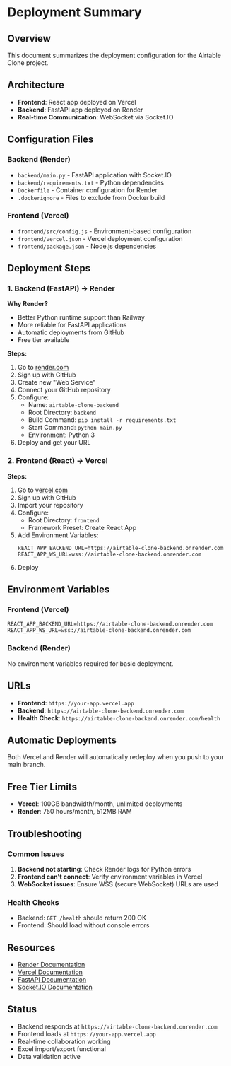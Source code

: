 # Deployment Summary

## Overview
This document summarizes the deployment configuration for the Airtable Clone project.

## Architecture
- **Frontend**: React app deployed on Vercel
- **Backend**: FastAPI app deployed on Render
- **Real-time Communication**: WebSocket via Socket.IO

## Configuration Files

### Backend (Render)
- `backend/main.py` - FastAPI application with Socket.IO
- `backend/requirements.txt` - Python dependencies
- `Dockerfile` - Container configuration for Render
- `.dockerignore` - Files to exclude from Docker build

### Frontend (Vercel)
- `frontend/src/config.js` - Environment-based configuration
- `frontend/vercel.json` - Vercel deployment configuration
- `frontend/package.json` - Node.js dependencies

## Deployment Steps

### 1. Backend (FastAPI) -> Render
**Why Render?**
- Better Python runtime support than Railway
- More reliable for FastAPI applications
- Automatic deployments from GitHub
- Free tier available

**Steps:**
1. Go to [render.com](https://render.com/)
2. Sign up with GitHub
3. Create new "Web Service"
4. Connect your GitHub repository
5. Configure:
   - Name: `airtable-clone-backend`
   - Root Directory: `backend`
   - Build Command: `pip install -r requirements.txt`
   - Start Command: `python main.py`
   - Environment: Python 3
6. Deploy and get your URL

### 2. Frontend (React) -> Vercel
**Steps:**
1. Go to [vercel.com](https://vercel.com/)
2. Sign up with GitHub
3. Import your repository
4. Configure:
   - Root Directory: `frontend`
   - Framework Preset: Create React App
5. Add Environment Variables:
   ```
   REACT_APP_BACKEND_URL=https://airtable-clone-backend.onrender.com
   REACT_APP_WS_URL=wss://airtable-clone-backend.onrender.com
   ```
6. Deploy

## Environment Variables

### Frontend (Vercel)
```
REACT_APP_BACKEND_URL=https://airtable-clone-backend.onrender.com
REACT_APP_WS_URL=wss://airtable-clone-backend.onrender.com
```

### Backend (Render)
No environment variables required for basic deployment.

## URLs
- **Frontend**: `https://your-app.vercel.app`
- **Backend**: `https://airtable-clone-backend.onrender.com`
- **Health Check**: `https://airtable-clone-backend.onrender.com/health`

## Automatic Deployments
Both Vercel and Render will automatically redeploy when you push to your main branch.

## Free Tier Limits
- **Vercel**: 100GB bandwidth/month, unlimited deployments
- **Render**: 750 hours/month, 512MB RAM

## Troubleshooting

### Common Issues
1. **Backend not starting**: Check Render logs for Python errors
2. **Frontend can't connect**: Verify environment variables in Vercel
3. **WebSocket issues**: Ensure WSS (secure WebSocket) URLs are used

### Health Checks
- Backend: `GET /health` should return 200 OK
- Frontend: Should load without console errors

## Resources
- [Render Documentation](https://render.com/docs)
- [Vercel Documentation](https://vercel.com/docs)
- [FastAPI Documentation](https://fastapi.tiangolo.com/)
- [Socket.IO Documentation](https://socket.io/docs/)

## Status
- Backend responds at `https://airtable-clone-backend.onrender.com`
- Frontend loads at `https://your-app.vercel.app`
- Real-time collaboration working
- Excel import/export functional
- Data validation active 